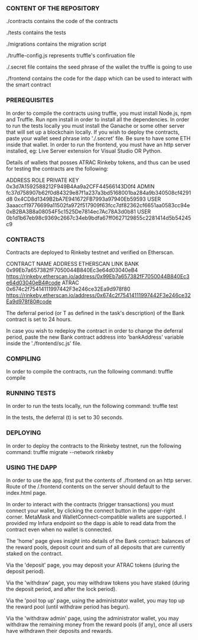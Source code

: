### CONTENT OF THE REPOSITORY

./contracts contains the code of the contracts

./tests contains the tests

./migrations contains the migration script

./truffle-config.js represents truffle's confiruation file

./.secret file contains the seed phrase of the wallet the truffle is going to use

./frontend contains the code for the dapp which can be used to interact with the smart contract

### PREREQUISITES

In order to compile the contracts using truffle, you must install Node.js, npm and Truffle.
Run npm install in order to install all the dependencies.
In order to run the tests locally you must install the Ganache or some other server that will set up a blockchain locally.
If you wish to deploy the contracts, paste your wallet seed phrase into './.secret' file. Be sure to have some ETH inside that wallet.
In order to run the frontend, you must have an http server installed, eg: Live Server extension for Visual Studio OR Python.

Details of wallets that posses ATRAC Rinkeby tokens, and thus can be used for testing the contracts are the following:

ADDRESS                                         ROLE                PRIVATE KEY                   
0x3d7A1592588212F949B4Aa9a2CFF44566143D0f4      ADMIN               fc37d758907b62f0d84329e87f1a237a3bd5168001ba284a9b340508cf4291d8
0x4CD8d1349B2bA7E941672FB7993a97940Eb59593      USER                3aaaccf19776699a11502fa972f517909f63fcc7df82362cf6651aa0583cc94e
0xB2BA3B8a08054F5c1525De7814ec7Ac78A3d0b81      USER                0b1d1b67eb98c9369c2667c34eb9bdfa67ff0627129855c2281414d5b54245c9

### CONTRACTS
Contracts are deployed to Rinkeby testnet and verified on Etherscan.

CONTRACT NAME           ADDRESS                                         ETHERSCAN LINK
BANK                    0x99Eb7a657382fF7050044B840Ec3e64d03040eB4      https://rinkeby.etherscan.io/address/0x99Eb7a657382fF7050044B840Ec3e64d03040eB4#code
ATRAC                   0x674c2f75414111997442F3e246ce32Ea9d978f80      https://rinkeby.etherscan.io/address/0x674c2f75414111997442F3e246ce32Ea9d978f80#code

The deferral period (or T as defined in the task's description) of the Bank contract is set to 24 hours. 

In case you wish to redeploy the contract in order to change the deferral period, paste the new Bank contract address into 'bankAddress' variable inside the './frontend/sc.js' file.

### COMPILING 

In order to compile the contracts, run the following command:
truffle compile

### RUNNING TESTS

In order to run the tests locally, run the following command:
truffle test

In the tests, the deferral (t) is set to 30 seconds.

### DEPLOYING

In order to deploy the contracts to the Rinkeby testnet, run the following command:
truffle migrate --network rinkeby

### USING THE DAPP 

In order to use the app, first put the contents of ./frontend on an http server.
Route of the /.frontend contents on the server should default to the index.html page.

In order to interact with the contracts (trigger transactions) you must connect your wallet, by clicking the connect button in the upper-right corner. MetaMask and WalletConnect-compatible wallets are supported. I provided my Infura endpoint so the dapp is able to read data from the contract even when no wallet is connected.

The 'home' page gives insight into details of the Bank contract: balances of the reward pools, deposit count and sum of all deposits that are currently staked on the contract.

Via the 'deposit' page, you may deposit your ATRAC tokens (during the deposit period).

Via the 'withdraw' page, you may withdraw tokens you have staked (during the deposit period, and after the lock period).

Via the 'pool top up' page, using the administrator wallet, you may top up the reward pool (until withdraw period has begun).

Via the 'withdraw admin' page, using the administrator wallet, you may withdraw the remaining money from the reward pools (if any), once all users have withdrawn their deposits and rewards.

